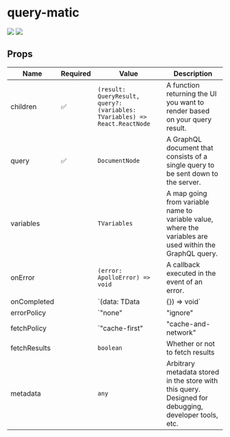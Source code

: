 # query-matic

![](https://img.shields.io/npm/v/query-matic.svg?colorB=%232ecc71)
![](https://img.shields.io/bundlephobia/min/query-matic.svg?colorB=%233498db)

## Props

| Name         | Required | Value                                                                                          | Description                                                                                                                                              |
| ------------ | -------- | ---------------------------------------------------------------------------------------------- | -------------------------------------------------------------------------------------------------------------------------------------------------------- |
| children     | ✅       | `(result: QueryResult, query?: (variables: TVariables) => React.ReactNode`                     | A function returning the UI you want to render based on your query result.                                                                               |
| query        | ✅       | `DocumentNode`                                                                                 | A GraphQL document that consists of a single query to be sent down to the server.                                                                        |
| variables    |          | `TVariables`                                                                                   | A map going from variable name to variable value, where the variables are used within the GraphQL query.                                                 |
| onError      |          | `(error: ApolloError) => void`                                                                 | A callback executed in the event of an error.                                                                                                            |
| onCompleted  |          | `(data: TData | {}) => void`                                                                   | A callback executed once your query successfully completes.                                                                                              |
| errorPolicy  |          | `"none" | "ignore" | "all"`                                                                    | Specifies the [ErrorPolicy](https://www.apollographql.com/docs/react/api/react-apollo.html#graphql-config-options-errorPolicy) to be used for this query |
| fetchPolicy  |          | `"cache-first" | "cache-and-network" | "network-only" | "cache-only" | "no-cache" | "standby"` | Specifies the [FetchPolicy](https://www.apollographql.com/docs/react/api/react-apollo.html#graphql-config-options-fetchPolicy) to be used for this query |
| fetchResults |          | `boolean`                                                                                      | Whether or not to fetch results                                                                                                                          |
| metadata     |          | `any`                                                                                          | Arbitrary metadata stored in the store with this query. Designed for debugging, developer tools, etc.                                                    |

